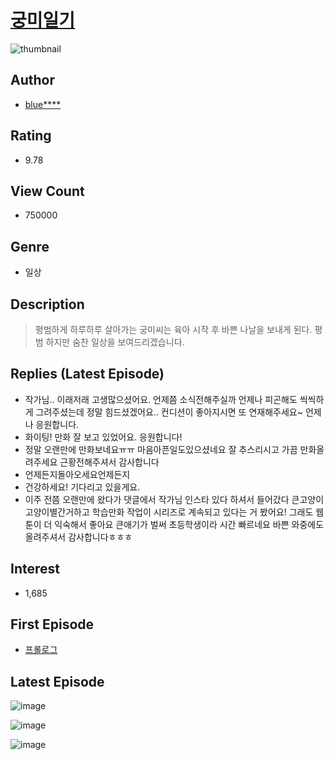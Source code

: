 # [궁미일기](https://comic.naver.com/bestChallenge/list?titleId=738133)
![thumbnail](https://image-comic.pstatic.net/user_contents_data/challenge_comic/2019/12/09/151272/thumbnail_434x330d57ff999_347b_4c96_bd23_a140eb2f3e2e_00011930.JPEG)

## Author
- [blue****](https://comic.naver.com/artistTitle?id=151272)

## Rating
- 9.78

## View Count
- 750000

## Genre
- 일상

## Description
> 평범하게 하루하루 살아가는 궁미씨는 육아 시작 후 바쁜 나날을 보내게 된다. 평범 하지만 숨찬 일상을 보여드리겠습니다.

## Replies (Latest Episode)
- 작가님.. 이래저래 고생많으셨어요. 언제쯤 소식전해주실까 언제나 피곤해도 씩씩하게 그려주셨는데 정말 힘드셨겠어요.. 컨디션이 좋아지시면 또 연재해주세요~ 언제나 응원합니다.
- 화이팅! 만화 잘 보고 있었어요. 응원합니다!
- 정말 오랜만에 만화보네요ㅠㅠ 마음아픈일도있으셨네요 잘 추스리시고 가끔 만화올려주세요 근황전해주셔서 감사합니다
- 언제든지돌아오세요언제든지
- 건강하세요! 기다리고 있을게요.
- 이주 전쯤 오랜만에 왔다가 댓글에서 작가님 인스타 있다 하셔서 들어갔다 큰고양이 고양이별간거하고 학습만화 작업이 시리즈로 계속되고 있다는 거 봤어요! 그래도 웹툰이 더 익숙해서 좋아요 큰애기가 벌써 초등학생이라 시간 빠르네요 바쁜 와중에도 올려주셔서 감사합니다ㅎㅎㅎ

## Interest
- 1,685

## First Episode
- [프롤로그](https://comic.naver.com/bestChallenge/detail?titleId=738133&no=1)

## Latest Episode
![image](https://image-comic.pstatic.net/user_contents_data/challenge_comic/2022/03/29/151272/upload_4135260166351315302.jpeg)

![image](https://image-comic.pstatic.net/user_contents_data/challenge_comic/2022/03/29/151272/upload_7364283026943392051.jpeg)

![image](https://image-comic.pstatic.net/user_contents_data/challenge_comic/2022/03/29/151272/upload_3630576606834209124.jpeg)
